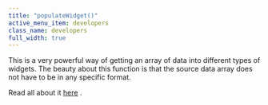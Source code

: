 ```yaml
---
title: "populateWidget()"
active_menu_item: developers
class_name: developers
full_width: true
---
```



This is a very powerful way of getting an array of data into different types of widgets. The beauty about this function is that the source data array does not have to be in any specific format.

Read all about it [here](../widget-data-state-manipulation/populatewidget()/index) .

